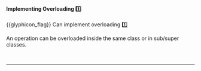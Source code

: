 <div id="title">

#### Implementing Overloading :one:

</div>

<span id="prereqs"><dynamic-panel src="../../oopDesign/inheritance/overloading/unit-inElsewhere-asFlat.md" boilerplate header="{{glyphicon_education}} %%OOP → Inheritance → Overloading%%" /></span>

<span id="outcomes">{{glyphicon_flag}} Can implement overloading :one:</span>

<div id="body">

An operation can be overloaded inside the same class or in sub/super classes.

<tabs> 
  <tab header="Java">

<include src="text-java.md" />

  </tab>
  <tab header="Python">

<include src="text-python.md" />

</tab>
</tabs><hr>


<p/>

</div>

<div id="extras">
</div>
